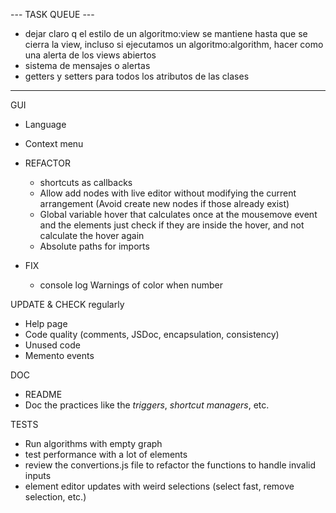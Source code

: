 
--- TASK QUEUE ---

- dejar claro q el estilo de un algoritmo:view se mantiene hasta que se cierra la view, incluso si ejecutamos un algoritmo:algorithm, hacer como una alerta de los views abiertos
- sistema de mensajes o alertas
- getters y setters para todos los atributos de las clases

------------------

GUI
  - Language
  - Context menu


- REFACTOR 
  - shortcuts as callbacks
  - Allow add nodes with live editor without modifying the current arrangement (Avoid create new nodes if those already exist)
  - Global variable hover that calculates once at the mousemove event and the elements just check if they are inside the hover, and not calculate the hover again
  - Absolute paths for imports


- FIX
  - console log Warnings of color when number


UPDATE & CHECK regularly
  - Help page
  - Code quality (comments, JSDoc, encapsulation, consistency)
  - Unused code
  - Memento events

DOC
  - README
  - Doc the practices like the *triggers*, *shortcut managers*, etc.

TESTS
  - Run algorithms with empty graph
  - test performance with a lot of elements
  - review the convertions.js file to refactor the functions to handle invalid inputs
  - element editor updates with weird selections (select fast, remove selection, etc.)